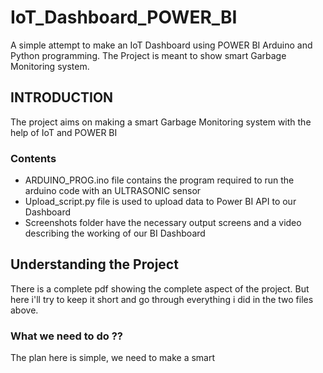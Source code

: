 # IoT_Dashboard_POWER_BI
A simple attempt to make an IoT Dashboard using POWER BI Arduino and  Python programming. 
The Project is meant to show smart Garbage Monitoring system.

## INTRODUCTION
The project aims on making a smart Garbage Monitoring system with the help of IoT and POWER BI

### Contents

- ARDUINO_PROG.ino file contains the program required to run the arduino code with an ULTRASONIC sensor
- Upload_script.py file is used to upload data to Power BI API to our Dashboard
- Screenshots folder have the necessary output screens and a video describing the working of our BI Dashboard
## Understanding the Project
There is a complete pdf showing the complete aspect of the project.
But here i'll try to keep it short and go through everything i did in the two files above.

### What we need to do ??
The plan here is simple, we need to make a smart 
